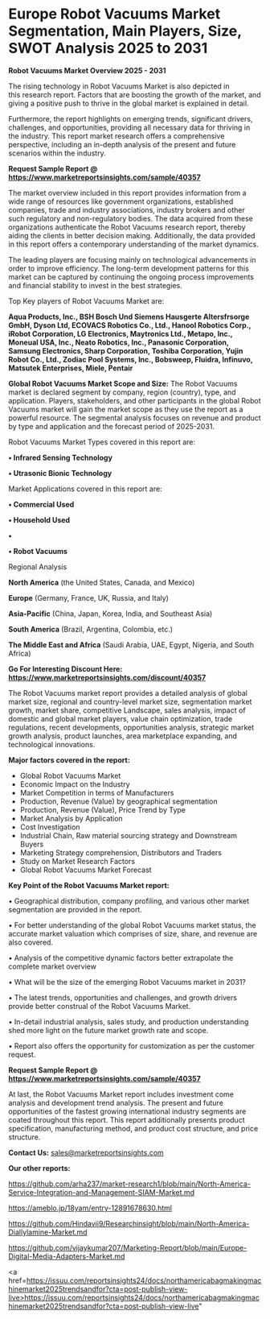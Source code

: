 # Europe Robot Vacuums Market Segmentation, Main Players, Size, SWOT Analysis 2025 to 2031

<Strong> Robot Vacuums Market Overview 2025 - 2031</strong>

The rising technology in Robot Vacuums Market is also depicted in this research report. Factors that are boosting the growth of the market, and giving a positive push to thrive in the global market is explained in detail.

Furthermore, the report highlights on emerging trends, significant drivers, challenges, and opportunities, providing all necessary data for thriving in the industry. This report market research offers a comprehensive perspective, including an in-depth analysis of the present and future scenarios within the industry.

<strong>Request Sample Report @ <a href=https://www.marketreportsinsights.com/sample/40357>https://www.marketreportsinsights.com/sample/40357</a></strong>

The market overview included in this report provides information from a wide range of resources like government organizations, established companies, trade and industry associations, industry brokers and other such regulatory and non-regulatory bodies. The data acquired from these organizations authenticate the Robot Vacuums research report, thereby aiding the clients in better decision making. Additionally, the data provided in this report offers a contemporary understanding of the market dynamics.

The leading players are focusing mainly on technological advancements in order to improve efficiency. The long-term development patterns for this market can be captured by continuing the ongoing process improvements and financial stability to invest in the best strategies.

Top Key players of Robot Vacuums Market are:

<strong>Aqua Products, Inc., BSH Bosch Und Siemens Hausgerte Altersfrsorge GmbH, Dyson Ltd, ECOVACS Robotics Co., Ltd., Hanool Robotics Corp., iRobot Corporation, LG Electronics, Maytronics Ltd., Metapo, Inc., Moneual USA, Inc., Neato Robotics, Inc., Panasonic Corporation, Samsung Electronics, Sharp Corporation, Toshiba Corporation, Yujin Robot Co., Ltd., Zodiac Pool Systems, Inc., Bobsweep, Fluidra, Infinuvo, Matsutek Enterprises, Miele, Pentair</strong>

<strong><b>Global Robot Vacuums Market Scope and Size:</b></strong>
The Robot Vacuums market is declared segment by company, region (country), type, and application. Players, stakeholders, and other participants in the global Robot Vacuums market will gain the market scope as they use the report as a powerful resource. The segmental analysis focuses on revenue and product by type and application and the forecast period of 2025-2031.

Robot Vacuums Market Types covered in this report are:

<strong>•  Infrared Sensing Technology

•  Utrasonic Bionic Technology</strong>

Market Applications covered in this report are:

<strong>•  Commercial Used

•  Household Used

•  

•  Robot Vacuums</strong> 

Regional Analysis

<strong>North America</strong> (the United States, Canada, and Mexico)

<strong>Europe</strong> (Germany, France, UK, Russia, and Italy)

<strong>Asia-Pacific</strong> (China, Japan, Korea, India, and Southeast Asia)

<strong>South America</strong> (Brazil, Argentina, Colombia, etc.)

<strong>The Middle East and Africa</strong> (Saudi Arabia, UAE, Egypt, Nigeria, and South Africa)

<strong>Go For Interesting Discount Here: <a href=https://www.marketreportsinsights.com/discount/40357>https://www.marketreportsinsights.com/discount/40357</a></strong>

The Robot Vacuums market report provides a detailed analysis of global market size, regional and country-level market size, segmentation market growth, market share, competitive Landscape, sales analysis, impact of domestic and global market players, value chain optimization, trade regulations, recent developments, opportunities analysis, strategic market growth analysis, product launches, area marketplace expanding, and technological innovations.

<strong><b>Major factors covered in the report:</b></strong>
<ul>
  <li>Global Robot Vacuums Market </li>
  <li>Economic Impact on the Industry</li>
  <li>Market Competition in terms of Manufacturers</li>
  <li>Production, Revenue (Value) by geographical segmentation</li>
  <li>Production, Revenue (Value), Price Trend by Type</li>
  <li>Market Analysis by Application</li>
  <li>Cost Investigation</li>
  <li>Industrial Chain, Raw material sourcing strategy and Downstream Buyers</li>
  <li>Marketing Strategy comprehension, Distributors and Traders</li>
  <li>Study on Market Research Factors</li>
  <li>Global Robot Vacuums Market Forecast</li>
</ul>

<strong><b>Key Point of the Robot Vacuums Market report:</b></strong>

• Geographical distribution, company profiling, and various other market segmentation are provided in the report.

• For better understanding of the global Robot Vacuums market status, the accurate market valuation which comprises of size, share, and revenue are also covered.

• Analysis of the competitive dynamic factors better extrapolate the complete market overview

• What will be the size of the emerging Robot Vacuums market in 2031?

• The latest trends, opportunities and challenges, and growth drivers provide better construal of the Robot Vacuums Market.

• In-detail industrial analysis, sales study, and production understanding shed more light on the future market growth rate and scope.

• Report also offers the opportunity for customization as per the customer request.

<strong>Request Sample Report @ <a href=https://www.marketreportsinsights.com/sample/40357>https://www.marketreportsinsights.com/sample/40357</a></strong>

At last, the Robot Vacuums Market report includes investment come analysis and development trend analysis. The present and future opportunities of the fastest growing international industry segments are coated throughout this report. This report additionally presents product specification, manufacturing method, and product cost structure, and price structure.

<strong>Contact Us:</strong>
sales@marketreportsinsights.com

<strong>Our other reports:</strong>

<a href=https://github.com/arha237/market-research1/blob/main/North-America-Service-Integration-and-Management-SIAM-Market.md>https://github.com/arha237/market-research1/blob/main/North-America-Service-Integration-and-Management-SIAM-Market.md</a>

<a href=https://ameblo.jp/18yam/entry-12891678630.html>https://ameblo.jp/18yam/entry-12891678630.html</a>

<a href=https://github.com/Hindavii9/Researchinsight/blob/main/North-America-Diallylamine-Market.md>https://github.com/Hindavii9/Researchinsight/blob/main/North-America-Diallylamine-Market.md</a>

<a href=https://github.com/vijaykumar207/Marketing-Report/blob/main/Europe-Digital-Media-Adapters-Market.md>https://github.com/vijaykumar207/Marketing-Report/blob/main/Europe-Digital-Media-Adapters-Market.md</a>

<a href=https://issuu.com/reportsinsights24/docs/northamericabagmakingmachinemarket2025trendsandfor?cta=post-publish-view-live>https://issuu.com/reportsinsights24/docs/northamericabagmakingmachinemarket2025trendsandfor?cta=post-publish-view-live</a>"
